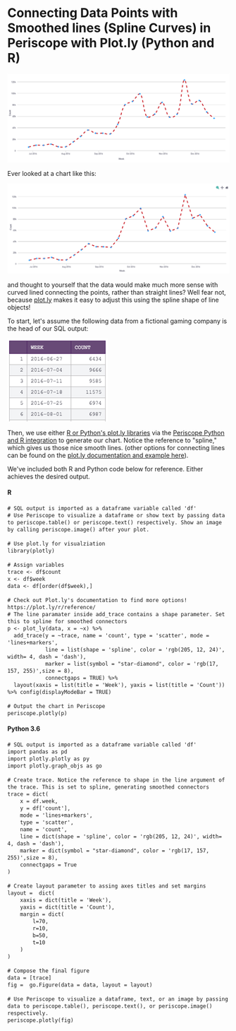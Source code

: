 # Connecting Data Points with Smoothed lines (Spline Curves) in Periscope with Plot.ly (Python and R)

![Smooth lines](/R/Connecting_Data_Points_with_Smoothed_Lines_in_Periscope_with_Plot.ly/Images/smooth_lines.png)

Ever looked at a chart like this:

![Pointy lines](/R/Connecting_Data_Points_with_Smoothed_Lines_in_Periscope_with_Plot.ly/Images/pointy_lines.png)

and thought to yourself that the data would make much more sense with curved lined connecting the points, rather than straight lines? Well fear not, because [plot.ly](https://plot.ly/) makes it easy to adjust this using the spline shape of line objects!

To start, let's assume the following data from a fictional gaming company is the head of our SQL output:

![table](/R/Connecting_Data_Points_with_Smoothed_Lines_in_Periscope_with_Plot.ly/Images/table.png)

Then, we use either [R or Python's plot.ly libraries](https://doc.periscopedata.com/article/plot-ly#article-title) via the [Periscope Python and R integration](https://doc.periscopedata.com/article/r-and-python) to generate our chart. Notice the reference to "spline," which gives us those nice smooth lines. (other options for connecting lines can be found on the [plot.ly documentation and example here](https://plot.ly/~NiloTCC/30/linear-spline-vhv-hvh-vh-hv/#/)).

We've included both R and Python code below for reference. Either achieves the desired output.

#### R

    # SQL output is imported as a dataframe variable called 'df'
    # Use Periscope to visualize a dataframe or show text by passing data to periscope.table() or periscope.text() respectively. Show an image by calling periscope.image() after your plot.

    # Use plot.ly for visualziation
    library(plotly)

    # Assign variables
    trace <- df$count
    x <- df$week
    data <- df[order(df$week),]

    # Check out Plot.ly's documentation to find more options! https://plot.ly/r/reference/
    # The line paramater inside add_trace contains a shape parameter. Set this to spline for smoothed connectors
    p <- plot_ly(data, x = ~x) %>%
      add_trace(y = ~trace, name = 'count', type = 'scatter', mode = 'lines+markers',
                line = list(shape = 'spline', color = 'rgb(205, 12, 24)', width= 4, dash = 'dash'),
                marker = list(symbol = "star-diamond", color = 'rgb(17, 157, 255)',size = 8),
                connectgaps = TRUE) %>%
      layout(xaxis = list(title = 'Week'), yaxis = list(title = 'Count'))  %>% config(displayModeBar = TRUE)

    # Output the chart in Periscope
    periscope.plotly(p)
    
#### Python 3.6

    # SQL output is imported as a dataframe variable called 'df'
    import pandas as pd
    import plotly.plotly as py
    import plotly.graph_objs as go

    # Create trace. Notice the reference to shape in the line argument of the trace. This is set to spline, generating smoothed connectors
    trace = dict(
        x = df.week,
        y = df['count'],
        mode = 'lines+markers',
        type = 'scatter',
        name = 'count',
        line = dict(shape = 'spline', color = 'rgb(205, 12, 24)', width= 4, dash = 'dash'),
        marker = dict(symbol = "star-diamond", color = 'rgb(17, 157, 255)',size = 8),
        connectgaps = True
    )

    # Create layout parameter to assing axes titles and set margins
    layout =  dict(
        xaxis = dict(title = 'Week'),
        yaxis = dict(title = 'Count'),
        margin = dict(
            l=70,
            r=10,
            b=50,
            t=10
        )
    )

    # Compose the final figure
    data = [trace]
    fig =  go.Figure(data = data, layout = layout)

    # Use Periscope to visualize a dataframe, text, or an image by passing data to periscope.table(), periscope.text(), or periscope.image() respectively.
    periscope.plotly(fig)

